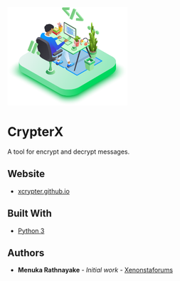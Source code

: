 <img src="https://github.com/xcrypter/crypterx/blob/master/res/CrypterX.png" width="270">

# CrypterX
A tool for encrypt and decrypt messages.

## Website

* [xcrypter.github.io](https://xcrypter.github.io/)

## Built With

* [Python 3](https://www.python.org/)

## Authors

* **Menuka Rathnayake** - *Initial work* - [Xenonstaforums](https://github.com/Xenonstaforums)
